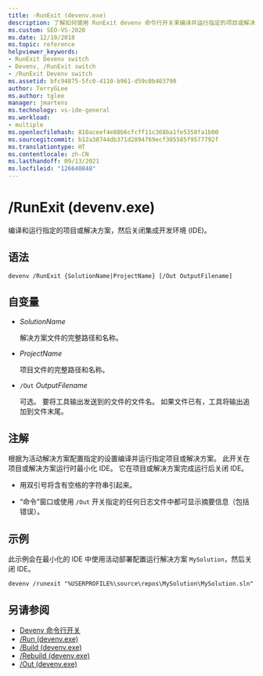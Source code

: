 ```yaml
---
title: -RunExit (devenv.exe)
description: 了解如何使用 RunExit devenv 命令行开关来编译并运行指定的项目或解决方案，然后关闭 IDE。
ms.custom: SEO-VS-2020
ms.date: 12/10/2018
ms.topic: reference
helpviewer_keywords:
- RunExit Devenv switch
- Devenv, /RunExit switch
- /RunExit Devenv switch
ms.assetid: bfc94875-5fc0-4110-b961-d59c0b403790
author: TerryGLee
ms.author: tglee
manager: jmartens
ms.technology: vs-ide-general
ms.workload:
- multiple
ms.openlocfilehash: 810aceef4e88b6cfcff11c368ba1fe5358fa1b00
ms.sourcegitcommit: b12a38744db371d2894769ecf305585f9577792f
ms.translationtype: HT
ms.contentlocale: zh-CN
ms.lasthandoff: 09/13/2021
ms.locfileid: "126640848"
---
```

# <a name="runexit-devenvexe"></a>/RunExit (devenv.exe)

编译和运行指定的项目或解决方案，然后关闭集成开发环境 (IDE)。

## <a name="syntax"></a>语法

```shell
devenv /RunExit {SolutionName|ProjectName} [/Out OutputFilename]
```

## <a name="arguments"></a>自变量

- *SolutionName*

  解决方案文件的完整路径和名称。

- *ProjectName*

  项目文件的完整路径和名称。

- `/Out` *OutputFilename*

  可选。 要将工具输出发送到的文件的文件名。 如果文件已有，工具将输出追加到文件末尾。

## <a name="remarks"></a>注解

根据为活动解决方案配置指定的设置编译并运行指定项目或解决方案。 此开关在项目或解决方案运行时最小化 IDE。 它在项目或解决方案完成运行后关闭 IDE。

- 用双引号将含有空格的字符串引起来。

- “命令”窗口或使用 `/Out` 开关指定的任何日志文件中都可显示摘要信息（包括错误）。

## <a name="example"></a>示例

此示例会在最小化的 IDE 中使用活动部署配置运行解决方案 `MySolution`，然后关闭 IDE。

```
devenv /runexit "%USERPROFILE%\source\repos\MySolution\MySolution.sln"
```

## <a name="see-also"></a>另请参阅

- [Devenv 命令行开关](../../ide/reference/devenv-command-line-switches.md)
- [/Run (devenv.exe)](../../ide/reference/run-devenv-exe.md)
- [/Build (devenv.exe)](../../ide/reference/build-devenv-exe.md)
- [/Rebuild (devenv.exe)](../../ide/reference/rebuild-devenv-exe.md)
- [/Out (devenv.exe)](../../ide/reference/out-devenv-exe.md)
